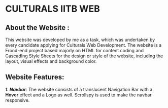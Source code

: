 # CULTURALS IITB WEB
## About the Website :
This website was developed by me as a task, which was undertaken by every candidate applying for Culturals Web Development. The website is a Frond-end project based majorly on HTML for content coding and CascadIng Style Sheets for the design or style of the website, including the layout, visual effects and background color. 

## Website Features:
***1. Navbar***:
The website consists of a translucent Navigation Bar with a **Hover** effect and a Logo as well. Scrollspy is used to make the navbar responsive.
